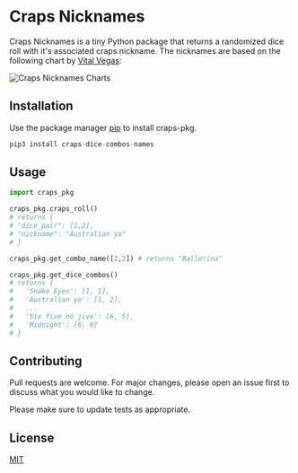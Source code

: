 # Craps Nicknames

Craps Nicknames is a tiny Python package that returns a randomized dice roll with it's associated craps nickname. The nicknames are based on the following chart by [Vital Vegas](https://vitalvegas.com/colorful-nicknames-dice-combinations-craps/):

![Craps Nicknames Charts](https://vitalvegas.com/wp-content/uploads/2015/02/craps_dice_rolls_updated.jpg)

## Installation

Use the package manager [pip](https://pip.pypa.io/en/stable/) to install craps-pkg.

```python
pip3 install craps-dice-combos-names
```

## Usage

```python
import craps_pkg

craps_pkg.craps_roll()
# returns {
# "dice_pair": [1,2],
# "nickname": "Australian yo"
# }

craps_pkg.get_combo_name([2,2]) # returns "Ballerina"

craps_pkg.get_dice_combos()
# returns {
#   'Snake Eyes': [1, 1],
#   'Australian yo': [1, 2],
#   ...
#   'Six five no jive': [6, 5],
#   'Midnight': [6, 6]
# }
```

## Contributing

Pull requests are welcome. For major changes, please open an issue first to discuss what you would like to change.

Please make sure to update tests as appropriate.

## License

[MIT](https://choosealicense.com/licenses/mit/)
